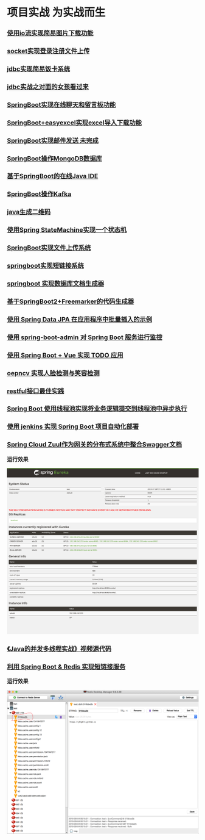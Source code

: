 # 项目实战 为实战而生

### [使用io流实现简易图片下载功能](/io-download-picture/)


### [socket实现登录注册文件上传](/socket-study)


### [jdbc实现简易饭卡系统](/jdbc-easy-meal-card-system)


### [jdbc实战之对面的女孩看过来](/jdbc-girl)


### [SpringBoot实现在线聊天和留言板功能](/spring-boot-message-board)


### [SpringBoot+easyexcel实现excel导入下载功能](/spring-boot-easy-excel-demo)


### [SpringBoot实现邮件发送 未完成](/spring-boot-mail)


### [SpringBoot操作MongoDB数据库](/spring-boot-mongodb)


### [基于SpringBoot的在线Java IDE](/spring-boot-online-executor)


### [SpringBoot操作Kafka](/kafka-example-imooc)


### [java生成二维码](/qrcode-img-svg)


### [使用Spring StateMachine实现一个状态机](/spring-boot-statemachine)


### [SpringBoot实现文件上传系统](/springboot-file-uploader)


### [springboot实现短链接系统](https://github.com/hacker-and-painter/springboot-short-url)


### [springboot 实现数据库文档生成器](https://github.com/hacker-and-painter/database-doc-generator)


### [基于SpringBoot2+Freemarker的代码生成器](https://github.com/hacker-and-painter/spring-boot-code-generator)


### [使用 Spring Data JPA 在应用程序中批量插入的示例](https://github.com/hacker-and-painter/springboot-jpa-batch-insert)


### [使用 spring-boot-admin 对 Spring Boot 服务进行监控](https://github.com/hacker-and-painter/springboot-admin)


### [使用 Spring Boot + Vue 实现 TODO 应用](https://github.com/hacker-and-painter/springboot-statemachine)


### [oepncv 实现人脸检测与笑容检测](https://github.com/hacker-and-painter/opencv)


### [restful接口最佳实践](https://github.com/hacker-and-painter/spring-data-rest)


### [ Spring Boot 使用线程池实现将业务逻辑提交到线程池中异步执行](https://github.com/hacker-and-painter/spring-boot-threadpool)


### [使用 jenkins 实现 Spring Boot 项目自动化部署](https://github.com/gaohanghang/springboot-jenkins)


### [Spring Cloud Zuul作为网关的分布式系统中整合Swagger文档](https://github.com/gaohanghang/spring-boot-swagger-distributed-demo)


**运行效果**

![](https://raw.githubusercontent.com/gaohanghang/images/master/img20190728171306.png)

### [《Java的并发多线程实战》视频源代码](https://github.com/gaohanghang/Java-Concurrency-Multithreading-in-Practice)


### [利用 Spring Boot & Redis 实现短链接服务](https://github.com/gaohanghang/spring-boot-sample-url-shortener)

**运行效果**

![](https://raw.githubusercontent.com/gaohanghang/images/master/img20190904001549.png)


